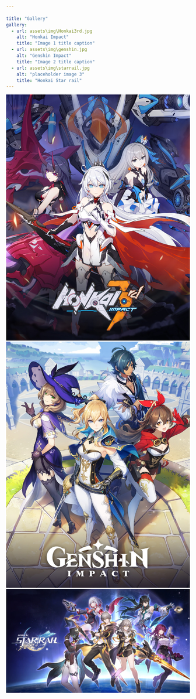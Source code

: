 ```yaml
---

title: "Gallery"
gallery:
  - url: assets\img\Honkai3rd.jpg
    alt: "Honkai Impact"
    title: "Image 1 title caption"
  - url: assets\img\genshin.jpg
    alt: "Genshin Impact"
    title: "Image 2 title caption"
  - url: assets\img\starrail.jpg
    alt: "placeholder image 3"
    title: "Honkai Star rail"
---
```

![Honkai Impact](/assets/img/Honkai3rd.jpg)
![Genshin Impact](/assets/img/genshin.jpg)
![Honkai Star Rail](/assets/img/starrail.jpg)

